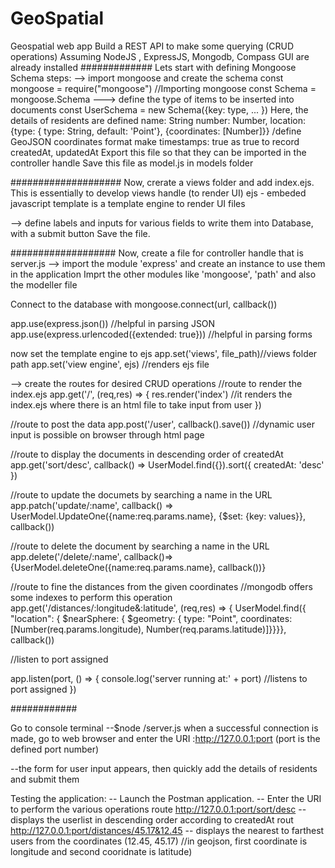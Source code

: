 # GeoSpatial
Geospatial web app
Build a REST API to make some querying (CRUD operations)
Assuming NodeJS , ExpressJS, Mongodb, Compass GUI are already installed
#############
Lets start with defining Mongoose Schema
steps: 
--> import mongoose and create the schema
const mongoose = require("mongoose") //Importing mongoose
const Schema = mongoose.Schema
---> define the type of items to be inserted into documents
const UserSchema = new Schema({key: type, ... })
Here, the details of residents are defined
name: String
number: Number,
location: {type: { type: String, default: 'Point'}, {coordinates: [Number]}} /define GeoJSON coordinates format
make timestamps: true as true to record createdAt, updatedAt
Export this file so that they can be imported in the controller handle
Save this file as model.js in models folder

####################
Now, crerate a views folder and add index.ejs. This is essentially to develop views handle (to render UI)
ejs - embeded javascript template is a template engine to render UI files

--> define labels and inputs for various fields to write them into Database, with a submit button
Save the file.

###################
Now, create a file for controller handle that is server.js
--> import the module 'express' and create an instance to use them in the application
Imprt the other modules like 'mongoose', 'path' and also the modeller file

Connect to the database with
mongoose.connect(url, callback())


app.use(express.json()) //helpful in parsing JSON
app.use(express.urlencoded({extended: true})) //helpful in parsing forms

now set the template engine to ejs
app.set('views', file_path)//views folder path
app.set('view engine', ejs) //renders ejs file

--> create the routes for desired CRUD operations
//route to render the index.ejs
app.get('/', (req,res) => {
	res.render('index')    //it renders the index.ejs where there is an html file to take input from user
})

//route to post the data
app.post('/user', callback().save())  //dynamic user input is possible on browser through html page

//route to display the documents in descending order of createdAt
app.get('sort/desc', callback() => UserModel.find({}).sort({ createdAt: 'desc' })

//route to update the documets by searching a name in the URL
app.patch('update/:name', callback() => UserModel.UpdateOne({name:req.params.name}, {$set: {key: values}}, callback())

//route to delete the document by searching a name in the URL
app.delete('/delete/:name', callback()=>{UserModel.deleteOne({name:req.params.name}, callback())}

//route to fine the distances from the given coordinates
//mongodb offers some indexes to perform this operation
app.get('/distances/:longitude&:latitude', (req,res) => {
	UserModel.find({
			"location": { 
			 	$nearSphere: { 
			 		$geometry: {
			 			type: "Point", coordinates:[Number(req.params.longitude), Number(req.params.latitude)]}}}}, callback())

//listen to port assigned

app.listen(port, () => { 
	console.log('server running at:' + port) //listens to port assigned
})

############

Go to console terminal
--$node /server.js
when a successful connection is made, go to web browser and enter the URI :http://127.0.0.1:port (port is the defined port number)

--the form for user input appears, then quickly add the details of residents and submit them

Testing the application:
-- Launch the Postman application.
-- Enter the URI to perform the various operations
route http://127.0.0.1:port/sort/desc -- displays the userlist in descending order according to createdAt
rout http://127.0.0.1:port/distances/45.17&12.45 -- displays the nearest to farthest users from the coordinates (12.45, 45.17) //in geojson, first coordinate is longitude and second cooridnate is latitude)


